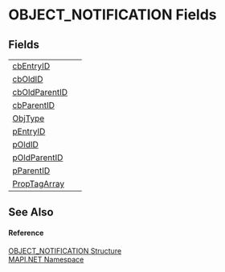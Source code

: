 # OBJECT_NOTIFICATION Fields




## Fields
<table>
<tr>
<td><a href="894cf952-98b9-a8bc-199a-a80b8c0e915b.md">cbEntryID</a></td>
<td> </td></tr>
<tr>
<td><a href="c1a0cf9c-49fb-89d8-434c-3197cb450c72.md">cbOldID</a></td>
<td> </td></tr>
<tr>
<td><a href="62e7fb09-1fef-0fd6-5248-c42d1866c686.md">cbOldParentID</a></td>
<td> </td></tr>
<tr>
<td><a href="3c85caca-1e95-481a-811c-24142af8bac7.md">cbParentID</a></td>
<td> </td></tr>
<tr>
<td><a href="42dcd60e-9dcf-e408-2090-ac5611d93ebb.md">ObjType</a></td>
<td> </td></tr>
<tr>
<td><a href="800b3d63-43f9-521a-cdf9-ad0e9d2b236b.md">pEntryID</a></td>
<td> </td></tr>
<tr>
<td><a href="44f217a6-4de5-39c0-4416-d4f6357da776.md">pOldID</a></td>
<td> </td></tr>
<tr>
<td><a href="99d44a8f-fe91-3f59-e856-2accfe30e285.md">pOldParentID</a></td>
<td> </td></tr>
<tr>
<td><a href="9285a602-a926-bec9-3bf5-5c4176c7c33c.md">pParentID</a></td>
<td> </td></tr>
<tr>
<td><a href="81465d17-b61e-7a61-3830-cdeec36c0ebc.md">PropTagArray</a></td>
<td> </td></tr>
</table>

## See Also


#### Reference
<a href="3bd32534-061c-3006-0ac9-bea37bc973cf.md">OBJECT_NOTIFICATION Structure</a>  
<a href="5bef4637-66f8-16d4-e5f4-4d0da57a1538.md">MAPI.NET Namespace</a>  

